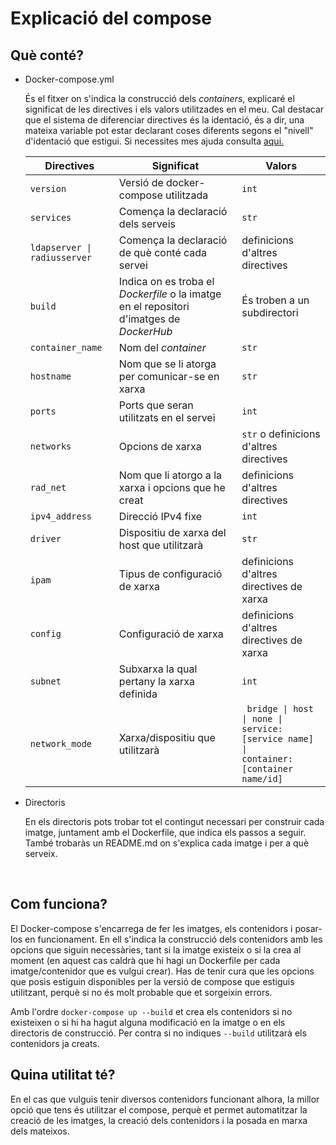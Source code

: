 # Explicació del compose

## Què conté?

+ Docker-compose.yml

    És el fitxer on s'indica la construcció dels *containers*, explicaré el significat de les directives i els valors utilitzades en el meu. Cal destacar que el sistema de diferenciar directives és la identació, és a dir, una mateixa variable pot estar declarant coses diferents segons el "nivell" d'identació  que estigui. Si necessites mes ajuda consulta [aqui.](https://docs.docker.com/compose/gettingstarted/)

    | Directives    | Significat      | Valors  |
    |------------- |-------------  | ----- |
    | `version`    | Versió de docker-compose utilitzada | `int` |
    | `services`    | Comença la declaració dels serveis  | `str` |
    | <code>ldapserver &#124; radiusserver <code> | Comença la declaració de què conté cada servei |definicions d'altres directives |
    | `build`    | Indica on es troba el *Dockerfile* o la imatge en el repositori d'imatges de *DockerHub* | És troben a un subdirectori |
    | `container_name`    | Nom del *container* | `str` |
    | `hostname`    | Nom que se li atorga per comunicar-se en xarxa|  `str` |
    | `ports`    | Ports que seran utilitzats en el servei | `int` |
    | `networks`    | Opcions de xarxa  | `str` o definicions d'altres directives |
    | `rad_net`    | Nom que li atorgo a la xarxa i opcions que he creat | definicions d'altres directives |
    | `ipv4_address`    | Direcció IPv4 fixe | `int` |
    | `driver`    | Dispositiu de xarxa del host que utilitzarà | `str` |
    | `ipam`    | Tipus de configuració de xarxa | definicions d'altres directives de xarxa |
    | `config`    | Configuració de xarxa |  definicions d'altres directives de xarxa|
    | `subnet`    | Subxarxa la qual pertany la xarxa definida | `int` |
    |`network_mode` | Xarxa/dispositiu que utilitzarà | <code> bridge &#124; host &#124; none &#124; service:[service name] &#124; container:[container name/id] <code> |


+ Directoris

    En els directoris pots trobar tot el contingut necessari per construir cada imatge, juntament amb el Dockerfile, que indica els passos a seguir. També trobaràs un README.md on s'explica cada imatge i per a què serveix.

<br>

## Com funciona?

El Docker-compose s'encarrega de fer les imatges, els contenidors i posar-los en funcionament. En ell s'indica la construcció dels contenidors amb les opcions que siguin necessàries, tant si la imatge existeix o si la crea al moment (en aquest cas caldrà que hi hagi un Dockerfile per cada imatge/contenidor que es vulgui crear). Has de tenir cura que les opcions que posis estiguin disponibles per la versió de compose que estiguis utilitzant, perquè si no és molt probable que et sorgeixin errors.

Amb l'ordre `docker-compose up --build` et crea els contenidors si no existeixen o si hi ha hagut alguna modificació en la imatge o en els directoris de construcció. Per contra si no indiques `--build` utilitzarà els contenidors ja creats.

## Quina utilitat té?

En el cas que vulguis tenir diversos contenidors funcionant alhora, la millor opció que tens és utilitzar el compose, perquè et permet automatitzar la creació de les imatges, la creació dels contenidors i la posada en marxa dels mateixos.